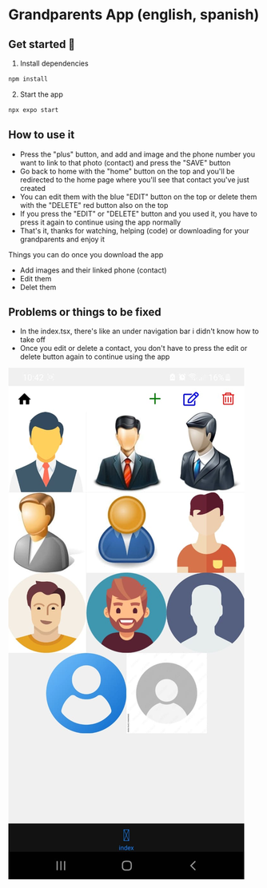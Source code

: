 # Grandparents App (english, spanish)

## Get started 👋
1. Install dependencies
```bash
npm install
```

2. Start the app
```bash
npx expo start
```

## How to use it 
- Press the "plus" button, and add and image and the phone number you want to link to that photo (contact) and press the "SAVE" button
- Go back to home with the "home" button on the top and you'll be redirected to the home page where you'll see that contact you've just created
- You can edit them with the blue "EDIT" button on the top or delete them with the "DELETE" red button also on the top
- If you press the "EDIT" or "DELETE" button and you used it, you have to press it again to continue using the app normally
- That's it, thanks for watching, helping (code) or downloading for your grandparents and enjoy it 

Things you can do once you download the app
- Add images and their linked phone (contact)
- Edit them
- Delet them

## Problems or things to be fixed
- In the index.tsx, there's like an under navigation bar i didn't know how to take off
- Once you edit or delete a contact, you don't have to press the edit or delete button again to continue using the app

![This is how it look displayed with almost all the screen full of contacts](files/image.jpeg)

